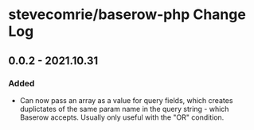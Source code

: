 # stevecomrie/baserow-php Change Log

## 0.0.2 - 2021.10.31

### Added
* Can now pass an array as a value for query fields, which creates duplictates of the same param name in the query string - which Baserow accepts. Usually only useful with the "OR" condition.
